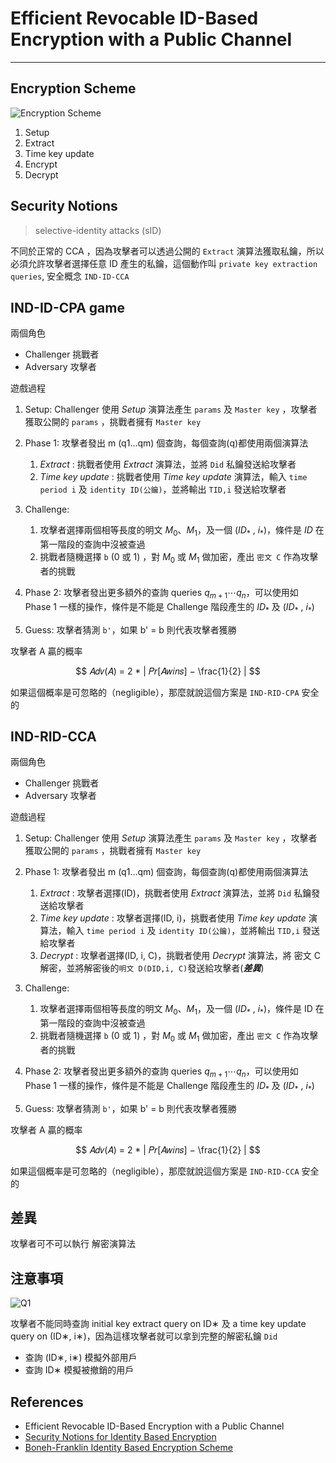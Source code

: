 # Efficient Revocable ID-Based Encryption with a Public Channel

---

## Encryption Scheme

![Encryption Scheme](https://cdn.jsdelivr.net/gh/tc3oliver/ImageHosting/img/202111261056758.png)

1. Setup
2. Extract
3. Time key update
4. Encrypt
5. Decrypt

## Security Notions

> selective-identity attacks (sID)

不同於正常的 CCA ，因為攻擊者可以透過公開的 `Extract` 演算法獲取私鑰，所以必須允許攻擊者選擇任意 ID 產生的私鑰，這個動作叫 `private key extraction queries`, 安全概念 `IND-ID-CCA`

## IND-ID-CPA game

兩個角色

- Challenger 挑戰者
- Adversary 攻擊者

遊戲過程

1. Setup: Challenger 使用 _Setup_ 演算法產生 `params` 及 `Master key` ，攻擊者獲取公開的 `params` ，挑戰者擁有 `Master key`

2. Phase 1: 攻擊者發出 m (q1...qm) 個查詢，每個查詢(q)都使用兩個演算法

   1. _Extract_ : 挑戰者使用 _Extract_ 演算法，並將 `Did` 私鑰發送給攻擊者
   2. _Time key update_ : 挑戰者使用 _Time key update_ 演算法，輸入 `time period i` 及 `identity ID(公鑰)`，並將輸出 `TID,i` 發送給攻擊者

3. Challenge:

   1. 攻擊者選擇兩個相等長度的明文 $M_{0}$、$M_{1}$，及一個 ($ID_{*}$ , $i_{*}$)，條件是 $ID$ 在第一階段的查詢中沒被查過
   2. 挑戰者隨機選擇 `b` (0 或 1) ，對 $M_{0}$ 或 $M_{1}$ 做加密，產出 `密文 C` 作為攻擊者的挑戰

4. Phase 2: 攻擊者發出更多額外的查詢 queries $q_{m+1}{\cdots}q_{n}$，可以使用如 Phase 1 一樣的操作，條件是不能是 Challenge 階段產生的 $ID_{*}$ 及 ($ID_{*}$ , $i_{*}$)

5. Guess: 攻擊者猜測 `b'`，如果 b' = b 則代表攻擊者獲勝

攻擊者 A 贏的概率

$$ 𝐴𝑑𝑣(𝐴) = 2 * | 𝑃𝑟[𝐴𝑤𝑖𝑛𝑠] − \frac{1}{2} | $$

如果這個概率是可忽略的（negligible），那麼就說這個方案是 `IND-RID-CPA` 安全的

## IND-RID-CCA

兩個角色

- Challenger 挑戰者
- Adversary 攻擊者

遊戲過程

1. Setup: Challenger 使用 _Setup_ 演算法產生 `params` 及 `Master key` ，攻擊者獲取公開的 `params` ，挑戰者擁有 `Master key`

2. Phase 1: 攻擊者發出 m (q1...qm) 個查詢，每個查詢(q)都使用兩個演算法

   1. _Extract_ : 攻擊者選擇(ID)，挑戰者使用 _Extract_ 演算法，並將 `Did` 私鑰發送給攻擊者
   2. _Time key update_ : 攻擊者選擇(ID, i)，挑戰者使用 _Time key update_ 演算法，輸入 `time period i` 及 `identity ID(公鑰)`，並將輸出 `TID,i` 發送給攻擊者
   3. _Decrypt_ : 攻擊者選擇(ID, i, C)，挑戰者使用 _Decrypt_ 演算法，將 密文 C 解密，並將解密後的`明文 D(DID,i, C)`發送給攻擊者(**_差異_**)

3. Challenge:

   1. 攻擊者選擇兩個相等長度的明文 $M_{0}$、$M_{1}$，及一個 ($ID_{*}$ , $i_{*}$)，條件是 ID 在第一階段的查詢中沒被查過
   2. 挑戰者隨機選擇 `b` (0 或 1) ，對 $M_{0}$ 或 $M_{1}$ 做加密，產出 `密文 C` 作為攻擊者的挑戰

4. Phase 2: 攻擊者發出更多額外的查詢 queries $q_{m+1}{\cdots}q_{n}$，可以使用如 Phase 1 一樣的操作，條件是不能是 Challenge 階段產生的 $ID_{*}$ 及 ($ID_{*}$ , $i_{*}$)

5. Guess: 攻擊者猜測 `b'`，如果 b' = b 則代表攻擊者獲勝

攻擊者 A 贏的概率

$$ 𝐴𝑑𝑣(𝐴) = 2 * | 𝑃𝑟[𝐴𝑤𝑖𝑛𝑠] − \frac{1}{2} | $$

如果這個概率是可忽略的（negligible），那麼就說這個方案是 `IND-RID-CCA` 安全的

## 差異

攻擊者可不可以執行 解密演算法

## 注意事項

![Q1](https://cdn.jsdelivr.net/gh/tc3oliver/ImageHosting/img/202111261157195.png)

攻擊者不能同時查詢 initial key extract query on ID∗ 及 a time key update query on (ID∗, i∗)，因為這樣攻擊者就可以拿到完整的解密私鑰 `Did`

- 查詢 (ID∗, i∗) 模擬外部用戶
- 查詢 ID∗ 模擬被撤銷的用戶

## References

- Efficient Revocable ID-Based Encryption with a Public Channel
- [Security Notions for Identity Based Encryption](https://eprint.iacr.org/2005/253.pdf)
- [Boneh-Franklin Identity Based Encryption Scheme](https://slideplayer.com/slide/13288472/)
